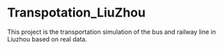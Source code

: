 # Transpotation_LiuZhou
This project is the transportation simulation of the bus and railway line in Liuzhou based on real data.
